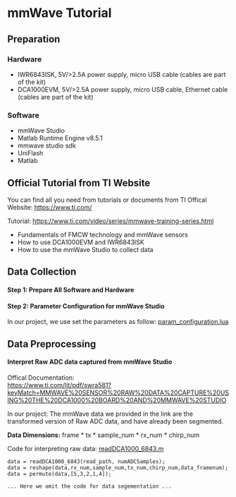 # mmWave Tutorial

## Preparation

### Hardware

- IWR6843ISK, 5V/>2.5A power supply, micro USB cable (cables are part of the kit)
- DCA1000EVM, 5V/>2.5A power supply, micro USB cable, Ethernet cable (cables are part of the kit)  

### Software

- mmWave Studio 
- Matlab Runtime Engine v8.5.1
- mmwave studio sdk
- UniFlash  
- Matlab  

## Official Tutorial from TI Website

You can find all you need from tutorials or documents from TI Offical Website:  https://www.ti.com/

Tutorial:
https://www.ti.com/video/series/mmwave-training-series.html 

<ul>
    <li>Fundamentals of FMCW technology and mmWave sensors </li>
    <li> How to use DCA1000EVM and IWR6843ISK </li>
    <li >How to use the mmWave Studio to collect data </li>
</ul>



## Data Collection

#### Step 1: Prepare All Software and Hardware

#### Step 2: Parameter Configuration for mmWave Studio

In our project, we use set the parameters as follow: 
[param_configuration.lua](\assets\param_configuration.lua)

## Data Preprocessing

#### Interpret Raw ADC data captured from mmWave Studio

Offical Documentation:\
https://www.ti.com/lit/pdf/swra581?keyMatch=MMWAVE%20SENSOR%20RAW%20DATA%20CAPTURE%20USING%20THE%20DCA1000%20BOARD%20AND%20MMWAVE%20STUDIO

In our project: 
The mmWave data we provided in the link are the transformed version of Raw ADC data, and have already been segmented.

**Data Dimensions:** 
frame * tx * sample_num * rx_num * chirp_num

Code for interpreting raw data:
[readDCA1000_6843.m](\assets\readDCA1000_6843.m)

```
data = readDCA1000_6843(read_path, numADCSamples);
data = reshape(data,rx_num,sample_num,tx_num,chirp_num,data_framenum);
data = permute(data,[5,3,2,1,4]);    

... Here we omit the code for data segementation ...
```


